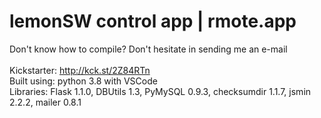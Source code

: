 # lemonSW control app | rmote.app

Don't know how to compile? Don't hesitate in sending me an e-mail<br>
<br>
Kickstarter: http://kck.st/2Z84RTn<br>
Built using: python 3.8 with VSCode<br>
Libraries: Flask 1.1.0, DBUtils 1.3, PyMySQL 0.9.3, checksumdir 1.1.7, jsmin 2.2.2, mailer 0.8.1<br>
